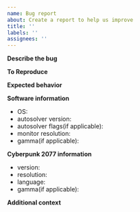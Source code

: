 ```yaml
---
name: Bug report
about: Create a report to help us improve
title: ''
labels: ''
assignees: ''
---
```


**Describe the bug**

 <!-- A clear and concise description of what the bug is. -->

**To Reproduce**

<!-- Steps to reproduce the behavior: -->

**Expected behavior**

<!-- A clear and concise description of what you expected to happen. -->

**Software information**

- OS:
- autosolver version:
- autosolver flags(if applicable):
- monitor resolution:
- gamma(if applicable):

**Cyberpunk 2077 information**

- version:
- resolution:
- language:
- gamma(if applicable):

**Additional context**

<!-- If applicable attach appropriate files from `debug` folder or anything else here: -->
